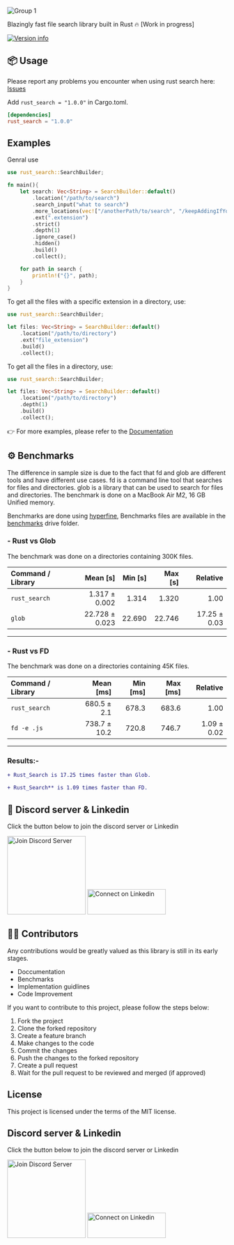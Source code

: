![Group 1](https://user-images.githubusercontent.com/42001064/198829818-c4035432-8721-45e1-ba2d-4d2eb6d0c584.svg)

Blazingly fast file search library built in Rust 🔥 [Work in progress]

[![Version info](https://img.shields.io/crates/v/rust_search.svg)](https://crates.io/crates/rust_search)

## 📦 Usage

Please report any problems you encounter when using rust search here: [Issues](https://github.com/ParthJadhav/rust_search/issues)

Add `rust_search = "1.0.0"` in Cargo.toml.

```toml
[dependencies]
rust_search = "1.0.0"
```

## Examples

Genral use

```rust
use rust_search::SearchBuilder;

fn main(){
    let search: Vec<String> = SearchBuilder::default()
        .location("/path/to/search")
        .search_input("what to search")
        .more_locations(vec!["/anotherPath/to/search", "/keepAddingIfYouWant/"])
        .ext(".extension")
        .strict()
        .depth(1)
        .ignore_case()
        .hidden()
        .build()
        .collect();

    for path in search {
        println!("{}", path);
    }
}
```

To get all the files with a specific extension in a directory, use:

```rust
use rust_search::SearchBuilder;

let files: Vec<String> = SearchBuilder::default()
    .location("/path/to/directory")
    .ext("file_extension")
    .build()
    .collect();
```

To get all the files in a directory, use:

```rust
use rust_search::SearchBuilder;

let files: Vec<String> = SearchBuilder::default()
    .location("/path/to/directory")
    .depth(1)
    .build()
    .collect();
```

👉 For more examples, please refer to the [Documentation](https://docs.rs/rust_search/latest/rust_search/)

## ⚙️ Benchmarks

The difference in sample size is due to the fact that fd and glob are different tools and have different use cases. fd is a command line tool that searches for files and directories. glob is a library that can be used to search for files and directories. The benchmark is done on a MacBook Air M2, 16 GB Unified memory.

Benchmarks are done using [hyperfine](https://github.com/sharkdp/hyperfine),
Benchmarks files are available in the [benchmarks](https://drive.google.com/drive/folders/1ug6ojNixS5jAe6Lh6M0o2d3tku73zQ9w?usp=sharing) drive folder.

### - Rust vs Glob

The benchmark was done on a directories containing 300K files.

| Command / Library | Mean [s] | Min [s] | Max [s] | Relative |
|:---|---:|---:|---:|---:|
| `rust_search` | 1.317 ± 0.002 | 1.314 | 1.320 | 1.00 |
| `glob` | 22.728 ± 0.023 | 22.690 | 22.746 | 17.25 ± 0.03 |

---

### - Rust vs FD

The benchmark was done on a directories containing 45K files.

| Command / Library | Mean [ms] | Min [ms] | Max [ms] | Relative |
|:---|---:|---:|---:|---:|
| `rust_search` | 680.5 ± 2.1 | 678.3 | 683.6 | 1.00 |
| `fd -e .js` | 738.7 ± 10.2 | 720.8 | 746.7 | 1.09 ± 0.02 |

---

### Results:-

```diff
+ Rust_Search is 17.25 times faster than Glob.

+ Rust_Search** is 1.09 times faster than FD.
```

## 🔵 Discord server & Linkedin

Click the button below to join the discord server or Linkedin

<a href="https://discord.gg/hqDPyNb9m3" target="_blank"><img src="https://user-images.githubusercontent.com/42001064/126635148-9a736436-5a6d-4298-8d8e-acda11aec74c.png" alt="Join Discord Server" width="180px" ></a>
<a href="https://www.linkedin.com/in/parthjadhav04" target="_blank"><img src="https://img.shields.io/badge/Linkedin-blue?style=flat-square&logo=linkedin" alt="Connect on Linkedin" width="180px" height="58"></a>

## 👨‍💻 Contributors

Any contributions would be greatly valued as this library is still in its early stages.

- Doccumentation
- Benchmarks
- Implementation guidlines
- Code Improvement

If you want to contribute to this project, please follow the steps below:

1. Fork the project
2. Clone the forked repository
3. Create a feature branch
4. Make changes to the code
5. Commit the changes
6. Push the changes to the forked repository
7. Create a pull request
8. Wait for the pull request to be reviewed and merged (if approved)

## License

This project is licensed under the terms of the MIT license.

## Discord server & Linkedin

Click the button below to join the discord server or Linkedin

<a href="https://discord.gg/hqDPyNb9m3" target="_blank"><img src="https://user-images.githubusercontent.com/42001064/126635148-9a736436-5a6d-4298-8d8e-acda11aec74c.png" alt="Join Discord Server" width="180px" ></a>
<a href="https://www.linkedin.com/in/parthjadhav04" target="_blank"><img src="https://img.shields.io/badge/Linkedin-blue?style=flat-square&logo=linkedin" alt="Connect on Linkedin" width="180px" height="58"></a>
